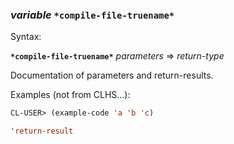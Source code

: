 ### <em>variable</em> <strong>`*compile-file-truename*`</strong>

Syntax:

<strong>`*compile-file-truename*`</strong> <em>parameters</em> => <em>return-type</em>

Documentation of parameters and return-results.

Examples (not from CLHS...):

```lisp
CL-USER> (example-code 'a 'b 'c)

'return-result
```
